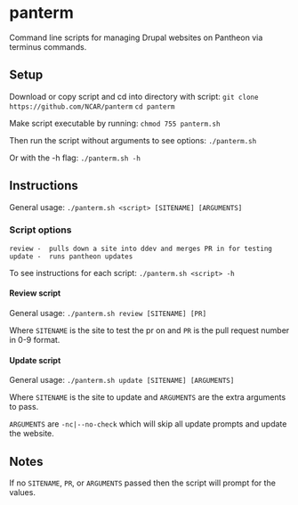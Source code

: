 # panterm
Command line scripts for managing Drupal websites on Pantheon via terminus commands.



## Setup
Download or copy script and cd into directory with script:
``git clone https://github.com/NCAR/panterm``
``cd panterm``

Make script executable by running:
``chmod 755 panterm.sh``

Then run the script without arguments to see options:
``./panterm.sh``

Or with the -h flag:
``./panterm.sh -h``



## Instructions
General usage:
``./panterm.sh <script> [SITENAME] [ARGUMENTS]``

### Script options
```
review -  pulls down a site into ddev and merges PR in for testing
update -  runs pantheon updates
```

To see instructions for each script:
``./panterm.sh <script> -h``

#### Review script
General usage:
``./panterm.sh review [SITENAME] [PR]``

Where ``SITENAME`` is the site to test the pr on and ``PR`` is the pull request number in 0-9 format.

#### Update script
General usage:
``./panterm.sh update [SITENAME] [ARGUMENTS]``

Where ``SITENAME`` is the site to update and ``ARGUMENTS`` are the extra arguments to pass.

``ARGUMENTS`` are ``-nc|--no-check`` which will skip all update prompts and update the website.



## Notes
If no ``SITENAME``, ``PR``, or ``ARGUMENTS`` passed then the script will prompt for the values.

